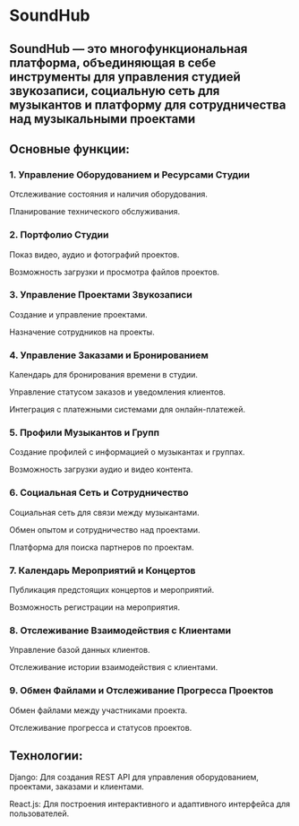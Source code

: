# SoundHub

## SoundHub — это многофункциональная платформа, объединяющая в себе инструменты для управления студией звукозаписи, социальную сеть для музыкантов и платформу для сотрудничества над музыкальными проектами
 
## Основные функции:

### 1. Управление Оборудованием и Ресурсами Студии

Отслеживание состояния и наличия оборудования.

Планирование технического обслуживания.

### 2. Портфолио Студии

Показ видео, аудио и фотографий проектов.

Возможность загрузки и просмотра файлов проектов.

### 3. Управление Проектами Звукозаписи

Создание и управление проектами.

Назначение сотрудников на проекты.

### 4. Управление Заказами и Бронированием

Календарь для бронирования времени в студии.

Управление статусом заказов и уведомления клиентов.

Интеграция с платежными системами для онлайн-платежей.

### 5. Профили Музыкантов и Групп

Создание профилей с информацией о музыкантах и группах.

Возможность загрузки аудио и видео контента.

### 6. Социальная Сеть и Сотрудничество

Социальная сеть для связи между музыкантами.

Обмен опытом и сотрудничество над проектами.

Платформа для поиска партнеров по проектам.

### 7. Календарь Мероприятий и Концертов

Публикация предстоящих концертов и мероприятий.

Возможность регистрации на мероприятия.

### 8. Отслеживание Взаимодействия с Клиентами

Управление базой данных клиентов.

Отслеживание истории взаимодействия с клиентами.

### 9. Обмен Файлами и Отслеживание Прогресса Проектов

Обмен файлами между участниками проекта.

Отслеживание прогресса и статусов проектов.

## Технологии:

Django: Для создания REST API для управления оборудованием, проектами, заказами и клиентами.

React.js: Для построения интерактивного и адаптивного интерфейса для пользователей.